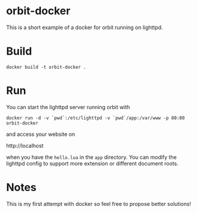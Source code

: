 orbit-docker
============

This is a short example of a docker for orbit running on lighttpd.

Build
======
```
docker build -t orbit-docker .
```
Run
======

You can start the lighttpd server running orbit with

```
docker run -d -v `pwd`:/etc/lighttpd -v `pwd`/app:/var/www -p 80:80 orbit-docker

```

and access your website on

http://localhost

when you have the `hello.lua` in the `app` directory. You can modify the lighttpd config to support more extension or different document roots.

Notes
=======

This is my first attempt with docker so feel free to propose better solutions!
